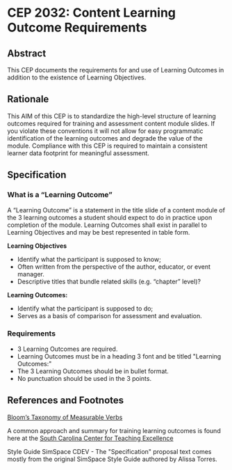 # CEP 2032: Content Learning Outcome Requirements
 
## Abstract

This CEP documents the requirements for and use of Learning Outcomes in addition to the existence of Learning Objectives. 

## Rationale

This AIM of this CEP is to standardize the high-level structure of learning outcomes required for training and assessment content module slides. If you violate these conventions it will not allow for easy programmatic identification of the learning outcomes and degrade the value of the module. Compliance with this CEP is required to maintain a consistent learner data footprint for meaningful assessment. 

## Specification

### What is a “Learning Outcome”

A “Learning Outcome” is a statement in the title slide of a content module of the 3 learning outcomes a student should expect to do in practice upon completion of the module. Learning Outcomes shall exist in parallel to Learning Objectives and may be best represented in table form. 

**Learning Objectives**
* Identify what the participant is supposed to know;
* Often written from the perspective of the author, educator, or event manager. 
* Descriptive titles that bundle related skills (e.g. “chapter” level)?

**Learning Outcomes:**
* Identify what the participant is supposed to do;
* Serves as a basis of comparison for assessment and evaluation.

### Requirements

* 3 Learning Outcomes are required.
* Learning Outcomes  must be in a heading 3 font and be titled "Learning Outcomes:"
* The 3 Learning Outcomes should be in bullet format.
* No punctuation should be used in the 3 points.


## References and Footnotes

[Bloom’s Taxonomy of Measurable Verbs](https://www.utica.edu/academic/Assessment/new/Blooms%20Taxonomy%20-%20Best.pdf)

A common approach and summary for training learning outcomes is found here at the [South Carolina Center for Teaching Excellence](https://sc.edu/about/offices_and_divisions/cte/teaching_resources/coursedevelopment/learning_outcomes/index.php)

Style Guide SimSpace CDEV - The "Specification" proposal text comes mostly from the original SimSpace Style Guide authored by Alissa Torres.
